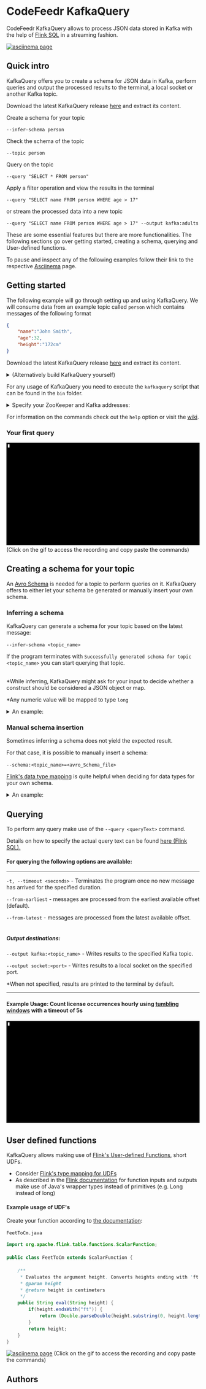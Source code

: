 # CodeFeedr KafkaQuery

CodeFeedr KafkaQuery allows to process JSON data stored in Kafka with the help of [Flink SQL](https://ci.apache.org/projects/flink/flink-docs-release-1.12/dev/table/sql/queries.html#operations) in a streaming fashion.


[![asciinema page](docs/UsageExamples/Showcase.gif)](https://asciinema.org/a/388424)


## Quick intro

KafkaQuery offers you to create a schema for JSON data in Kafka, perform queries and output the processed results to the terminal, a local socket or another Kafka topic.

Download the latest KafkaQuery release [here](https://github.com/codefeedr/kafkaquery/releases) and extract its content. 

Create a schema for your topic

    --infer-schema person

Check the schema of the topic

    --topic person

Query on the topic

    --query "SELECT * FROM person"
    
Apply a filter operation and view the results in the terminal

    --query "SELECT name FROM person WHERE age > 17"
    
or stream the processed data into a new topic

    --query "SELECT name FROM person WHERE age > 17" --output kafka:adults

These are some essential features but there are more functionalities. The following sections go over getting started, creating a schema, querying and User-defined functions.


To pause and inspect any of the following examples follow their link to the respective [Asciinema](https://asciinema.org/) page.


## Getting started

The following example will go through setting up and using KafkaQuery. We will consume data from an example topic called `person` which contains messages of the following format  

```json
{	
	"name":"John Smith",
	"age":32,
	"height":"172cm"
}
```

Download the latest KafkaQuery release [here](https://github.com/codefeedr/kafkaquery/releases) and extract its content. 

<details> 
<summary>(Alternatively build KafkaQuery yourself)</summary>
<br>

Clone the project and open it as a sbt project. Run `sbt pack` to create a package folder containing program launch scripts in the following directory: ```target/pack/bin/kafkaquery/bin```


</details>

For any usage of KafkaQuery you need to execute the `kafkaquery` script that can be found in the `bin` folder.

<details>
	<summary>Specify your ZooKeeper and Kafka addresses:</summary>

***

**By either**

<details>
	<summary>Setting environment variables for your ZooKeeper and Kafka addresses:</summary>

<br>

| Property          | Default value  |Environment variable name (optional) |
|-------------------|----------------|-------------------------------------|
| Kafka Address     | localhost:9092 |KAFKA_ADDR                           |
| ZooKeeper Address | localhost:2181 |ZK_ADDR                              |
<br>

</details>

**Or**

<details>
	<summary>Specifying your ZooKeeper and Kafka addresses for every execution:</summary>
<br>

Always append the following options to your command when running the program


`--zookeeper <address> --kafka <address>`

</details>

***

</details>


 <!--Maybe more details on how to execute the script? Maybe add a nice link on how to execute scripts-->

For information on the commands check out the `help` option or visit the [wiki](https://github.com/codefeedr/kafkaquery/wiki/Commands).



### Your first query

[![asciinema page](docs/UsageExamples/firstQuery.gif)](https://asciinema.org/a/zkjkCKmCpEFV3AjxksHZRGNFf)
(Click on the gif to access the recording and copy paste the commands)

## Creating a schema for your topic

An [Avro Schema](https://avro.apache.org/docs/current/spec.html) is needed for a topic to perform queries on it. KafkaQuery offers to either let your schema be generated or manually insert your own schema.

### Inferring a schema

KafkaQuery can generate a schema for your topic based on the latest message:
 
`--infer-schema <topic_name>`

If the program terminates with `Successfully generated schema for topic <topic_name>` you can start querying that topic.<br><br>



*While inferring, KafkaQuery might ask for your input to decide whether a construct should be considered a JSON object or map.

*Any numeric value will be mapped to type `long`

<details>
<summary>An example:</summary><br>


A schema for topic `color` is needed.

The latest message in the topic is: 
```
{
  "name":"Peter",
  "favoriteColors":{
                      "color1":"Red",
                      "color2":"Blue",
                      "color3":"Black"
                    }
}
```
Run the program with the following option:
<details>
<summary><code>--infer-schema color</code></summary>

```
Should this be a map (m) or an object (o)?
{
  "color1" : "Red",
  "color2" : "Blue",
  "color3" : "Black"
}
Please insert one of the following characters: m, o
```

`m`

`Successfully generated schema for topic color`

</details>

In this case, using a map (m) is appropriate.

Verify the schema with the following option:

<details><summary><code>--topic color</code></summary>

```
{
  "type" : "record",
  "name" : "color",
  "namespace" : "infer",
  "fields" : [ {
    "name" : "name",
    "type" : "string"
  }, {
    "name" : "favoriteColors",
    "type" : {
      "type" : "map",
      "values" : "string"
    }
  } ]
}
```

</details>

The topic `color` can now be queried on and has the fields `name` and `favoriteColors`.






</details>



### Manual schema insertion

Sometimes inferring a schema does not yield the expected result. 

For that case, it is possible to manually insert a schema: 

`--schema:<topic_name>=<avro_Schema_file>`

[Flink's data type mapping](https://ci.apache.org/projects/flink/flink-docs-release-1.12/dev/table/connectors/formats/avro.html#data-type-mapping) is quite helpful when deciding for data types for your own schema.

<details><summary>An example:</summary><br>

Renaming a field of topic `person`.

<details><summary>Current schema</summary>

```
{
  "type" : "record",
  "name" : "person",
  "namespace" : "infer",
  "fields" : [ {
    "name" : "name",
    "type" : "string"
  }, {
    "name" : "age",
    "type" : "long"
  }, {
    "name" : "height",
    "type" : "string"
  } ]
}
```
</details>

Create a file containing the updated schema:

<details><summary>schema.txt</summary>

```diff
{
  "type" : "record",
  "name" : "person",
  "namespace" : "infer",
  "fields" : [ {
+   "name" : "surname",
    "type" : "string"
  }, {
    "name" : "age",
    "type" : "long"
  }, {
    "name" : "height",
    "type" : "string"
  } ]
}
```
</details>

Run the program with the following option:

`--schema:person=path/to/schema.txt`

The schema for topic `person` is updated now.

</details>

## Querying 

To perform any query make use of the `--query <queryText>` command.

Details on how to specify the actual query text can be found [here (Flink SQL).](https://ci.apache.org/projects/flink/flink-docs-release-1.12/dev/table/sql/queries.html#operations)

#### For querying the following options are available:

***

`-t, --timeout <seconds>`  - Terminates the program once no new message has arrived for the specified duration.

`--from-earliest`  - messages are processed from the earliest available offset (default).

`--from-latest`  - messages are processed from the latest available offset.
<br><br>

##### Output destinations:

`--output kafka:<topic_name>`  - Writes results to the specified Kafka topic.

`--output socket:<port>`  - Writes results to a local socket on the specified port.

*When not specified, results are printed to the terminal by default.
  
  ***


#### Example Usage: Count license occurrences hourly using [tumbling windows](https://ci.apache.org/projects/flink/flink-docs-stable/dev/stream/operators/windows.html#tumbling-windows) with a timeout of 5s
[![asciinema page](docs/UsageExamples/UsageExample1.gif)](https://asciinema.org/a/R21SCIQS9MG79Nmfs3dUmlpw1)

 <!-- Add another example usage, outputting to kafka topic, then consuming again from that topic -->

## User defined functions

KafkaQuery allows making use of [Flink's User-defined Functions](https://ci.apache.org/projects/flink/flink-docs-stable/dev/table/functions/udfs.html#user-defined-functions), short UDFs. 

* Consider [Flink's type mapping for UDFs](https://ci.apache.org/projects/flink/flink-docs-release-1.12/dev/table/connectors/formats/avro.html#data-type-mapping)
* As described in the [Flink documentation](https://ci.apache.org/projects/flink/flink-docs-stable/dev/table/functions/udfs.html#us) for function inputs and outputs make use of Java's wrapper types instead of primitives (e.g. Long instead of long)


#### Example usage of UDF's

Create your function according to [the documentation](https://ci.apache.org/projects/flink/flink-docs-stable/dev/table/functions/udfs.html#user-defined-functions):

`FeetToCm.java`

```java
import org.apache.flink.table.functions.ScalarFunction;

public class FeetToCm extends ScalarFunction {

    /**
     * Evaluates the argument height. Converts heights ending with 'ft' to centimeters.
     * @param height
     * @return height in centimeters
     */
    public String eval(String height) {
        if(height.endsWith("ft")) {
            return (Double.parseDouble(height.substring(0, height.length()-2)) * 30.48) + "cm";
        }
        return height;
    }
}
```

[![asciinema page](docs/UsageExamples/udf.gif)](https://asciinema.org/a/388476)
(Click on the gif to access the recording and copy paste the commands)

## Authors

